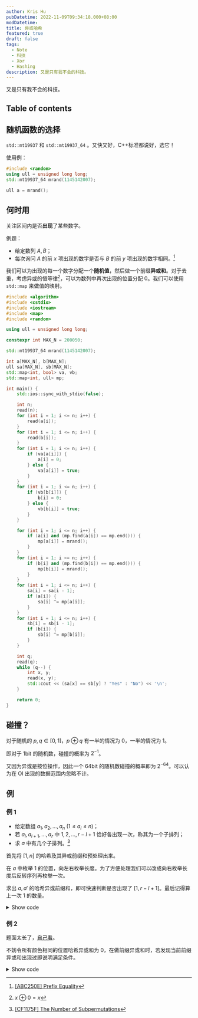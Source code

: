 ```yaml
---
author: Kris Hu
pubDatetime: 2022-11-09T09:34:18.000+08:00
modDatetime:
title: 异或哈希
featured: true
draft: false
tags:
  - Note
  - 科技
  - Xor
  - Hashing
description: 又是只有我不会的科技。
---
```


又是只有我不会的科技。

## Table of contents

## 随机函数的选择

`std::mt19937` 和 `std::mt19937_64` 。又快又好，C++标准都说好，选它！

使用例：

```cpp
#include <random>
using ull = unsigned long long;
std::mt19937_64 mrand(1145142007);

ull a = mrand();
```

## 何时用

关注区间内是否**出现**了某些数字。

例题：

- 给定数列 $A, B$；
- 每次询问 $A$ 的前 $x$ 项出现的数字是否与 $B$ 的前 $y$ 项出现的数字相同。[^1]

我们可以为出现的每一个数字分配一个**随机值**，然后做一个前缀**异或和**。对于去重，考虑异或的恒等律[^2]，可以为数列中再次出现的位置分配 $0$。我们可以使用 `std::map` 来做值的映射。

```cpp
#include <algorithm>
#include <cstdio>
#include <iostream>
#include <map>
#include <random>

using ull = unsigned long long;

constexpr int MAX_N = 200050;

std::mt19937_64 mrand(1145142007);

int a[MAX_N], b[MAX_N];
ull sa[MAX_N], sb[MAX_N];
std::map<int, bool> va, vb;
std::map<int, ull> mp;

int main() {
    std::ios::sync_with_stdio(false);

    int n;
    read(n);
    for (int i = 1; i <= n; i++) {
        read(a[i]);
    }
    for (int i = 1; i <= n; i++) {
        read(b[i]);
    }
    for (int i = 1; i <= n; i++) {
        if (va[a[i]]) {
            a[i] = 0;
        } else {
            va[a[i]] = true;
        }
    }
    for (int i = 1; i <= n; i++) {
        if (vb[b[i]]) {
            b[i] = 0;
        } else {
            vb[b[i]] = true;
        }
    }

    for (int i = 1; i <= n; i++) {
        if (a[i] and (mp.find(a[i]) == mp.end())) {
            mp[a[i]] = mrand();
        }
    }
    for (int i = 1; i <= n; i++) {
        if (b[i] and (mp.find(b[i]) == mp.end())) {
            mp[b[i]] = mrand();
        }
    }
    for (int i = 1; i <= n; i++) {
        sa[i] = sa[i - 1];
        if (a[i]) {
            sa[i] ^= mp[a[i]];
        }
    }
    for (int i = 1; i <= n; i++) {
        sb[i] = sb[i - 1];
        if (b[i]) {
            sb[i] ^= mp[b[i]];
        }
    }

    int q;
    read(q);
    while (q--) {
        int x, y;
        read(x, y);
        std::cout << (sa[x] == sb[y] ? "Yes" : "No") << '\n';
    }

    return 0;
}
```

## 碰撞？

对于随机的 $p, q \in [0,1]$，$p \oplus q$ 有一半的情况为 $0$，一半的情况为 $1$。

即对于 $1 \mathrm{bit}$ 的随机数，碰撞的概率为 $2^{-1}$。

又因为异或是按位操作，因此一个 $64 \mathrm{bit}$ 的随机数碰撞的概率即为 $2^{-64}$。可以认为在 OI 出现的数据范围内忽略不计。

## 例

### 例 1

- 给定数组 $a_1, a_2, \dots, a_n \ (1 \le a_i \le n)$；
- 若 $a_l, a_{l+1}, \dots, a_r$ 中 $1, 2, \dots, r-l+1$ 恰好各出现一次，称其为一个子排列；
- 求 $a$ 中有几个子排列。[^3]

首先将 $[1,n]$ 的哈希及其异或前缀和预处理出来。

在 $a$ 中枚举 $1$ 的位置，向左右枚举长度。为了方便处理我们可以改成向右枚举长度后反转序列再枚举一次。

求出 $a, a'$ 的哈希异或前缀和，即可快速判断是否出现了 $[1,r-l+1]$。最后记得算上一次 $1$ 的数量。

<details><summary>Show code</summary>

```cpp
#include <algorithm>
#include <cstdio>
#include <iostream>
#include <random>

using ull = unsigned long long;

constexpr int MAX_N = 300050;

std::mt19937_64 mrand(1145142007);

int a[MAX_N];
ull r[MAX_N], s[MAX_N], p[MAX_N];

int main() {
    std::ios::sync_with_stdio(false);

    int n;
    read(n);
    for (int i = 1; i <= n; i++) {
        r[i] = mrand();
        s[i] = s[i - 1] ^ r[i];
    }
    for (int i = 1; i <= n; i++) {
        read(a[i]);
    }
    for (int i = 1; i <= n; i++) {
        p[i] = p[i - 1] ^ r[a[i]];
    }

    int ans{};
    for (int i = 1, j = 1; i <= n; i++) {
        if (a[i] == 1) {
            j = 1;
            ans++;
        } else {
            j = std::max(j, a[i]);
            if (i < j) {
                continue;
            }
            if ((p[i] ^ p[i - j]) == s[j]) {
                ans++;
            }
        }
    }

    std::reverse(a + 1, a + n + 1);
    for (int i = 1; i <= n; i++) {
        p[i] = p[i - 1] ^ r[a[i]];
    }
    for (int i = 1, j = 1; i <= n; i++) {
        if (a[i] == 1) {
            j = 1;
        } else {
            j = std::max(j, a[i]);
            if (i < j) {
                continue;
            }
            if ((p[i] ^ p[i - j]) == s[j]) {
                ans++;
            }
        }
    }
    std::cout << ans << '\n';

    return 0;
}
```

</details>

### 例 2

题面太长了，[自己看](https://www.luogu.com.cn/problem/P4065)。

不妨令所有颜色相同的位置哈希异或和为 $0$，在做前缀异或和时，若发现当前前缀异或和出现过即说明满足条件。

<details><summary>Show code</summary>

```cpp
#include <cstdio>
#include <iostream>
#include <map>
#include <memory>
#include <random>
#include <vector>

using ull = unsigned long long;

constexpr int MAX_N = 300050;

std::mt19937_64 mrand(1145141999);

std::map<ull, int> mp;
std::vector<int> c[MAX_N];
ull v[MAX_N];

void solve() {
    int n;
    read(n);
    for (int i = 1; i <= n; i++) {
        int x;
        read(x);
        c[x].push_back(i);
    }
    for (int i = 1; i <= n; i++) {
        if (c[i].empty()) {
            continue;
        }
        ull s{};
        for (int j = 1; j < c[i].size(); j++) {
            s ^= (v[c[i][j]] = mrand());
        }
        v[c[i][0]] = s;
    }

    mp[0] = 1;
    ull s{}, a{};
    for (int i = 1; i <= n; i++) {
        s ^= v[i];
        a += mp[s];
        mp[s]++;
    }
    std::cout << a << '\n';
```

</details>

[^1]: [[ABC250E] Prefix Equality](https://atcoder.jp/contests/abc250/tasks/abc250_e)
[^2]: $x \oplus 0 = x$
[^3]: [[CF1175F] The Number of Subpermutations](https://codeforces.com/contest/1175/problem/F)
